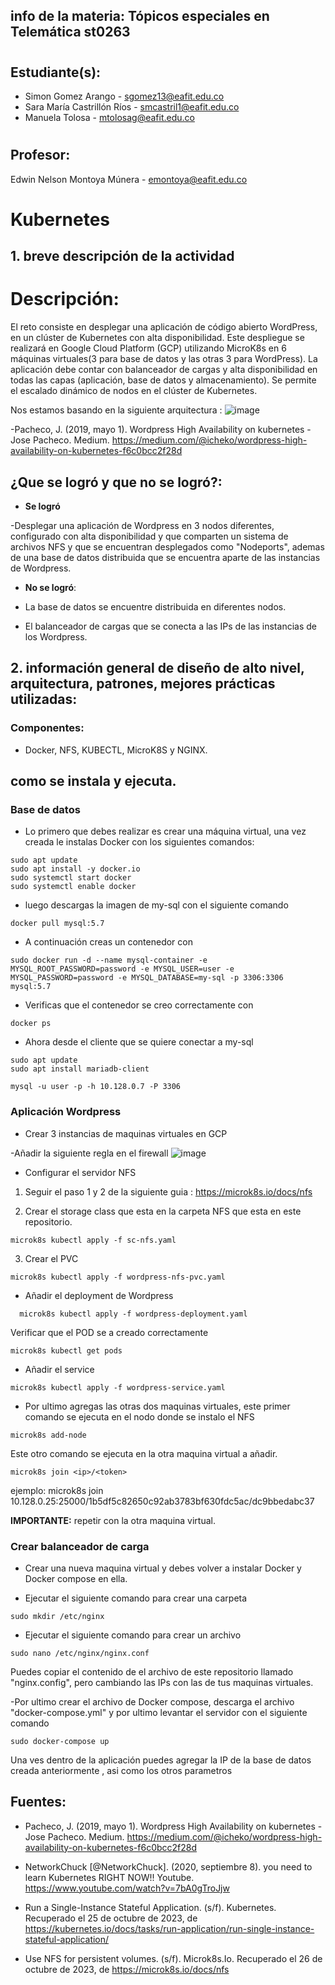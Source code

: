 ## info de la materia: Tópicos especiales en Telemática st0263 
#
## Estudiante(s): 
- Simon Gomez Arango - sgomez13@eafit.edu.co
- Sara María Castrillón Ríos - smcastril1@eafit.edu.co
- Manuela Tolosa - mtolosag@eafit.edu.co
#
## Profesor: 
Edwin Nelson Montoya Múnera - emontoya@eafit.edu.co
#
# Kubernetes

## 1. breve descripción de la actividad
# Descripción:

El reto consiste en desplegar una aplicación de código abierto WordPress, en un clúster de Kubernetes con alta disponibilidad. Este despliegue se realizará en Google Cloud Platform (GCP) utilizando MicroK8s en 6 máquinas virtuales(3 para base de datos  y las otras 3 para WordPress). La aplicación debe contar con balanceador de cargas y alta disponibilidad en todas las capas (aplicación, base de datos y almacenamiento). Se permite el escalado dinámico de nodos en el clúster de Kubernetes.

Nos estamos basando en la siguiente arquitectura :
![image](https://github.com/sgomeza13/reto4_telematica/assets/74980999/567790a2-9db2-49e3-a0c6-84bd292923eb)

-Pacheco, J. (2019, mayo 1). Wordpress High Availability on kubernetes - Jose Pacheco. Medium. https://medium.com/@icheko/wordpress-high-availability-on-kubernetes-f6c0bcc2f28d

## ¿Que se logró y que no se logró?:

- **Se logró**

-Desplegar una aplicación de Wordpress en 3 nodos diferentes, configurado con alta disponibilidad y que comparten un sistema de archivos NFS y que se encuentran desplegados como "Nodeports", ademas de una base de datos distribuida que se encuentra aparte de las instancias de Wordpress.

- **No se logró**:

- La base de datos se encuentre distribuida en diferentes nodos.
- El balanceador de cargas que se conecta a las IPs de las instancias de los Wordpress.


## 2. información general de diseño de alto nivel, arquitectura, patrones, mejores prácticas utilizadas:

### Componentes: 
- Docker, NFS, KUBECTL, MicroK8S y NGINX.

## como se instala y ejecuta.
### Base de datos
- Lo primero que debes realizar es crear una máquina virtual, una vez creada le instalas Docker con los siguientes comandos:
``` 
sudo apt update
sudo apt install -y docker.io
sudo systemctl start docker
sudo systemctl enable docker
```

- luego descargas la imagen de my-sql con el siguiente comando 
```
docker pull mysql:5.7
```

- A continuación creas un contenedor con 
```
sudo docker run -d --name mysql-container -e MYSQL_ROOT_PASSWORD=password -e MYSQL_USER=user -e MYSQL_PASSWORD=password -e MYSQL_DATABASE=my-sql -p 3306:3306 mysql:5.7
```

- Verificas que el contenedor se creo correctamente con  
```
docker ps
```

- Ahora desde el cliente que se quiere conectar a my-sql 
```
sudo apt update
sudo apt install mariadb-client
```

```
mysql -u user -p -h 10.128.0.7 -P 3306
```
### Aplicación Wordpress
- Crear 3 instancias de maquinas virtuales en GCP

-Añadir la siguiente regla en el firewall
![image](https://github.com/sgomeza13/reto4_telematica/assets/74980999/c0734f27-429e-4954-aadc-fb2b3dae842f)

- Configurar el servidor NFS 
1. Seguir el paso 1 y 2 de la siguiente guia : https://microk8s.io/docs/nfs
      
2. Crear el storage class que esta en la carpeta NFS que esta en este repositorio.
```
microk8s kubectl apply -f sc-nfs.yaml
```

3. Crear el PVC 
```
microk8s kubectl apply -f wordpress-nfs-pvc.yaml
```

- Añadir el deployment de Wordpress
```
  microk8s kubectl apply -f wordpress-deployment.yaml
```
  
Verificar que el POD se a creado correctamente 
```
microk8s kubectl get pods
```

- Añadir el service
  
```
microk8s kubectl apply -f wordpress-service.yaml
```

- Por ultimo agregas las otras dos maquinas virtuales, este primer comando se ejecuta en el nodo donde se instalo el NFS
```
microk8s add-node
```

Este otro comando se ejecuta en la otra maquina virtual a añadir.
```
microk8s join <ip>/<token>
```
ejemplo: microk8s join 10.128.0.25:25000/1b5df5c82650c92ab3783bf630fdc5ac/dc9bbedabc37

**IMPORTANTE:** repetir con la otra maquina virtual.

### Crear balanceador de carga

- Crear una nueva maquina virtual y debes volver a instalar Docker y Docker compose en ella.
  
- Ejecutar el siguiente comando para crear una carpeta 
```
sudo mkdir /etc/nginx
```

- Ejecutar el siguiente comando para crear un archivo
```
sudo nano /etc/nginx/nginx.conf
```

Puedes copiar el contenido de el archivo de este repositorio llamado "nginx.config", pero cambiando las IPs con las de tus maquinas virtuales.

-Por ultimo crear el archivo de Docker compose, descarga el archivo "docker-compose.yml" y por ultimo levantar el servidor con el siguiente comando 
```
sudo docker-compose up
```

Una ves dentro de la aplicación puedes agregar la IP de la base de datos creada anteriormente , asi como los otros parametros

## Fuentes:

- Pacheco, J. (2019, mayo 1). Wordpress High Availability on kubernetes - Jose Pacheco. Medium. https://medium.com/@icheko/wordpress-high-availability-on-kubernetes-f6c0bcc2f28d


- NetworkChuck [@NetworkChuck]. (2020, septiembre 8). you need to learn Kubernetes RIGHT NOW!! Youtube. https://www.youtube.com/watch?v=7bA0gTroJjw


- Run a Single-Instance Stateful Application. (s/f). Kubernetes. Recuperado el 25 de octubre de 2023, de https://kubernetes.io/docs/tasks/run-application/run-single-instance-stateful-application/


- Use NFS for persistent volumes. (s/f). Microk8s.Io. Recuperado el 26 de octubre de 2023, de https://microk8s.io/docs/nfs





